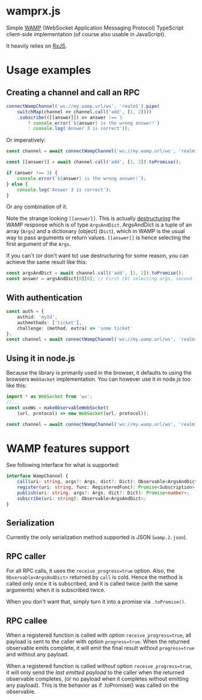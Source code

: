 # wamprx.js

Simple [WAMP](https://wamp-proto.org) (WebSocket Application Messaging Protocol) TypeScript client-side implementation (of course also usable in JavaScript).

It heavily relies on [RxJS](https://www.learnrxjs.io/).

# Usage examples

## Creating a channel and call an RPC

```typescript
connectWampChannel('ws://my.wamp.url/ws', 'realm1').pipe(
    switchMap(channel => channel.call('add', [1, 2])))
    .subscribe(([[answer]]) => answer !== 3
        ? console.error(`${answer} is the wrong answer!`)
        : console.log('Answer 3 is correct'));
```

Or imperatively:

```typescript
const channel = await connectWampChannel('ws://my.wamp.url/ws', 'realm1').toPromise();

const [[answer]] = await channel.call('add', [1, 2]).toPromise();

if (answer !== 3) {
    console.error(`${answer} is the wrong answer!`);
} else {
    console.log('Answer 3 is correct');
}
```

Or any combination of it.

Note the strange looking `[[answer]]`. This is actually [destructuring](https://developer.mozilla.org/en-US/docs/Web/JavaScript/Reference/Operators/Destructuring_assignment) the WAMP response which is of type `ArgsAndDict`. ArgsAndDict is a tuple of an array (`Args`) and a dictionary (object) (`Dict`), which in WAMP is the usual way to pass arguments or return values. `[[answer]]` is hence selecting the first argument of the `Args`.

If you can't (or don't want to) use destructuring for some reason, you can achieve the same result like this:

```typescript
const argsAndDict = await channel.call('add', [1, 2]).toPromise();
const answer = argsAndDict[0][0]; // First [0] selecting args, second for selecting first arg
```

## With authentication

```typescript
const auth = {
    authid: 'myId',
    authmethods: ['ticket'],
    challenge: (method, extra) => 'some ticket'
};
const channel = await connectWampChannel('ws://my.wamp.url/ws', 'realm1', auth).toPromise();
```

## Using it in node.js

Because the library is primarily used in the browser, it defaults to using the browsers `WebSocket` implementation.
You can however use it in node.js too like this:

```typescript
import * as WebSocket from 'ws';
//...
const useWs = makeObservableWebSocket(
    (url, protocol) => new WebSocket(url, protocol));

const channel = await connectWampChannel('ws://my.wamp.url/ws', 'realm1', undefined, useWs).toPromise();
```

# WAMP features support

See following interface for what is supported:

```typescript
interface WampChannel {
    call(uri: string, args?: Args, dict?: Dict): Observable<ArgsAndDict>;
    register(uri: string, func: RegisteredFunc): Promise<Subscription>;
    publish(uri: string, args?: Args, dict?: Dict): Promise<number>;
    subscribe(uri: string): Observable<ArgsAndDict>;
}
```

## Serialization

Currently the only serialization method supported is JSON (`wamp.2.json`).

## RPC caller

For all RPC calls, it uses the `receive_progress=true` option. Also, the `Observable<ArgsAndDict>` returned by `call` is cold. Hence the method is called only once it is subscribed, and it is called twice (with the same arguments) when it is subscribed twice.

When you don't want that, simply turn it into a promise via `.toPromise()`.

## RPC callee

When a registered function is called with option `receive_progress=true`, all payload is sent to the caller with option `progress=true`. When the returned observable emits complete, it will emit the final result without `progress=true` and without any payload.

When a registered function is called *without* option `receive_progress=true`, it will only send the *last emitted payload* to the caller when the returned observable completes, (or no payload when it completes without emitting any payload). This is the behavior as if .toPromise() was called on the observable.

